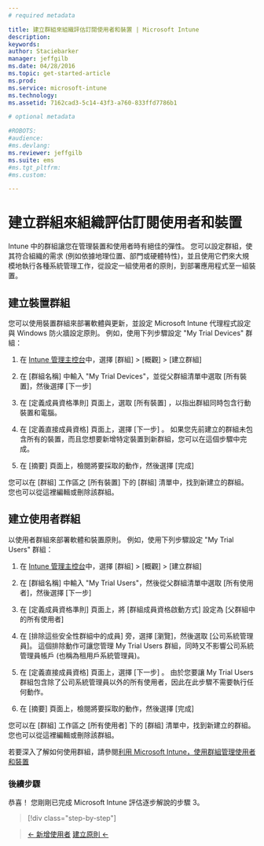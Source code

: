 ```yaml
---
# required metadata

title: 建立群組來組織評估訂閱使用者和裝置 | Microsoft Intune
description:
keywords:
author: Staciebarker
manager: jeffgilb
ms.date: 04/28/2016
ms.topic: get-started-article
ms.prod:
ms.service: microsoft-intune
ms.technology:
ms.assetid: 7162cad3-5c14-43f3-a760-833ffd7786b1

# optional metadata

#ROBOTS:
#audience:
#ms.devlang:
ms.reviewer: jeffgilb
ms.suite: ems
#ms.tgt_pltfrm:
#ms.custom:

---
```


# 建立群組來組織評估訂閱使用者和裝置
Intune 中的群組讓您在管理裝置和使用者時有絕佳的彈性。 您可以設定群組，使其符合組織的需求 (例如依據地理位置、部門或硬體特性)，並且使用它們來大規模地執行各種系統管理工作，從設定一組使用者的原則，到部署應用程式至一組裝置。

## 建立裝置群組
您可以使用裝置群組來部署軟體與更新，並設定 Microsoft Intune 代理程式設定與 Windows 防火牆設定原則。 例如，使用下列步驟設定 "My Trial Devices" 群組：

1.  在 [Intune 管理主控台](https://manage.microsoft.com/)中，選擇 [群組] &gt; [概觀] &gt; [建立群組]

2.  在 [群組名稱] 中輸入 "My Trial Devices"，並從父群組清單中選取 [所有裝置]，然後選擇 [下一步]

3.  在 [定義成員資格準則]  頁面上，選取 [所有裝置]  ，以指出群組同時包含行動裝置和電腦。

4.  在 [定義直接成員資格] 頁面上，選擇 [下一步] 。 如果您先前建立的群組未包含所有的裝置，而且您想要新增特定裝置到新群組，您可以在這個步驟中完成。

5.  在 [摘要] 頁面上，檢閱將要採取的動作，然後選擇 [完成]

您可以在 [群組]  工作區之 [所有裝置]  下的 [群組] 清單中，找到新建立的群組。 您也可以從這裡編輯或刪除該群組。

## 建立使用者群組
以使用者群組來部署軟體和裝置原則。 例如，使用下列步驟設定 "My Trial Users" 群組：

1.  在 [Intune 管理主控台](https://manage.microsoft.com/)中，選擇 [群組] &gt; [概觀] &gt; [建立群組]

2.  在 [群組名稱] 中輸入 "My Trial Users"，然後從父群組清單中選取 [所有使用者]，然後選擇 [下一步]

3.  在 [定義成員資格準則] 頁面上，將 [群組成員資格啟動方式] 設定為 [父群組中的所有使用者]

4.  在 [排除這些安全性群組中的成員] 旁，選擇 [瀏覽]，然後選取 [公司系統管理員]。 這個排除動作可讓您管理 My Trial Users 群組，同時又不影響公司系統管理員帳戶 (也稱為租用戶系統管理員)。

5.  在 [定義直接成員資格] 頁面上，選擇 [下一步] 。 由於您要讓 My Trial Users 群組包含除了公司系統管理員以外的所有使用者，因此在此步驟不需要執行任何動作。

6.  在 [摘要] 頁面上，檢閱將要採取的動作，然後選擇 [完成]

您可以在 [群組]  工作區之 [所有使用者]  下的 [群組] 清單中，找到新建立的群組。 您也可以從這裡編輯或刪除該群組。

若要深入了解如何使用群組，請參閱[利用 Microsoft Intune，使用群組管理使用者和裝置](/Intune/Deploy-Use/use-groups-to-manage-users-and-devices-with-microsoft-intune)

### 後續步驟
恭喜！ 您剛剛已完成 Microsoft Intune 評估逐步解說的步驟 3。

>[!div class="step-by-step"]

>[&larr; 新增使用者](.\get-started-with-a-30-day-trial-of-microsoft-intune-step-2.md)     [建立原則 &larr;](.\get-started-with-a-30-day-trial-of-microsoft-intune-step-4.md)  


<!--HONumber=May16_HO2-->


